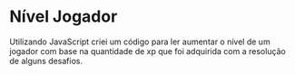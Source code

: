 # Nível Jogador

Utilizando JavaScript criei um código para ler aumentar o nível de um jogador com base na quantidade de xp que foi adquirida com a resolução de alguns desafios.
